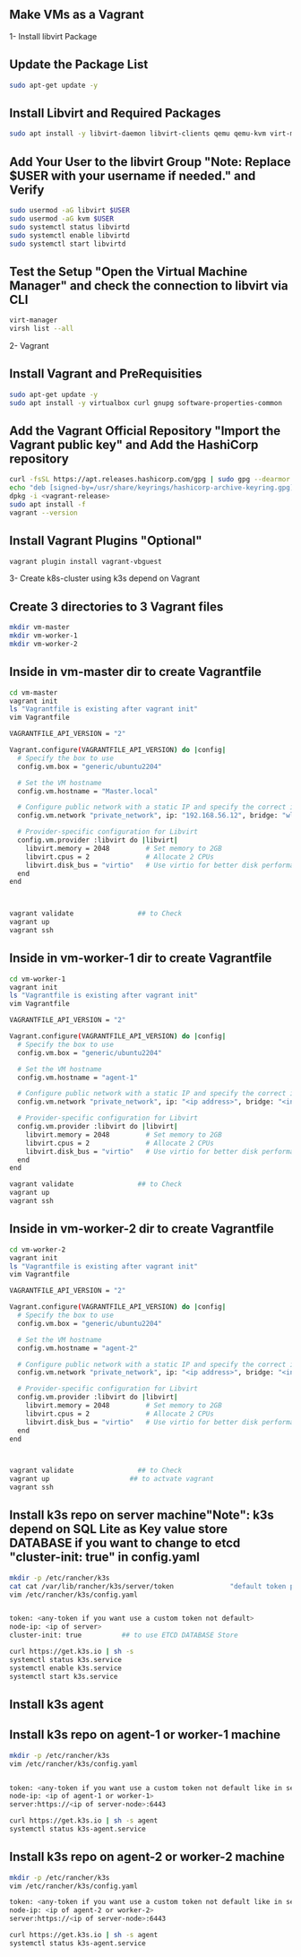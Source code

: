 ## Make VMs as a Vagrant 
1- Install libvirt Package
## Update the Package List
``` bash
sudo apt-get update -y
```
## Install Libvirt and Required Packages
``` bash
sudo apt install -y libvirt-daemon libvirt-clients qemu qemu-kvm virt-manager bridge-utils
```
## Add Your User to the libvirt Group "Note: Replace $USER with your username if needed." and Verify
``` bash
sudo usermod -aG libvirt $USER
sudo usermod -aG kvm $USER
sudo systemctl status libvirtd
sudo systemctl enable libvirtd
sudo systemctl start libvirtd
```
## Test the Setup "Open the Virtual Machine Manager" and check the connection to libvirt via CLI
``` bash
virt-manager
virsh list --all
```

2- Vagrant

## Install Vagrant and PreRequisities 
``` bash
sudo apt-get update -y
sudo apt install -y virtualbox curl gnupg software-properties-common
```
## Add the Vagrant Official Repository "Import the Vagrant public key" and Add the HashiCorp repository
``` bash
curl -fsSL https://apt.releases.hashicorp.com/gpg | sudo gpg --dearmor -o /usr/share/keyrings/hashicorp-archive-keyring.gpg
echo "deb [signed-by=/usr/share/keyrings/hashicorp-archive-keyring.gpg] https://apt.releases.hashicorp.com $(lsb_release -cs) main" | sudo tee /etc/apt/sources.list.d/hashicorp.list
dpkg -i <vagrant-release>
sudo apt install -f 
vagrant --version
```
## Install Vagrant Plugins "Optional"
``` bash
vagrant plugin install vagrant-vbguest
```

3- Create k8s-cluster using k3s depend on Vagrant 
## Create 3 directories to 3 Vagrant files
``` bash
mkdir vm-master
mkdir vm-worker-1
mkdir vm-worker-2
```
## Inside in vm-master dir to create Vagrantfile
``` bash
cd vm-master
vagrant init 
ls "Vagrantfile is existing after vagrant init"
vim Vagrantfile

VAGRANTFILE_API_VERSION = "2"

Vagrant.configure(VAGRANTFILE_API_VERSION) do |config|
  # Specify the box to use
  config.vm.box = "generic/ubuntu2204"

  # Set the VM hostname
  config.vm.hostname = "Master.local"

  # Configure public network with a static IP and specify the correct interface
  config.vm.network "private_network", ip: "192.168.56.12", bridge: "wlo1"

  # Provider-specific configuration for Libvirt
  config.vm.provider :libvirt do |libvirt|
    libvirt.memory = 2048         # Set memory to 2GB
    libvirt.cpus = 2              # Allocate 2 CPUs
    libvirt.disk_bus = "virtio"   # Use virtio for better disk performance
  end
end



vagrant validate                ## to Check 
vagrant up
vagrant ssh
```

## Inside in vm-worker-1 dir to create Vagrantfile
``` bash
cd vm-worker-1
vagrant init 
ls "Vagrantfile is existing after vagrant init"
vim Vagrantfile

VAGRANTFILE_API_VERSION = "2"

Vagrant.configure(VAGRANTFILE_API_VERSION) do |config|
  # Specify the box to use
  config.vm.box = "generic/ubuntu2204"

  # Set the VM hostname
  config.vm.hostname = "agent-1"

  # Configure public network with a static IP and specify the correct interface
  config.vm.network "private_network", ip: "<ip address>", bridge: "<interface connection>"

  # Provider-specific configuration for Libvirt
  config.vm.provider :libvirt do |libvirt|
    libvirt.memory = 2048         # Set memory to 2GB
    libvirt.cpus = 2              # Allocate 2 CPUs
    libvirt.disk_bus = "virtio"   # Use virtio for better disk performance
  end
end

vagrant validate                ## to Check 
vagrant up
vagrant ssh
```
## Inside in vm-worker-2 dir to create Vagrantfile
``` bash
cd vm-worker-2
vagrant init 
ls "Vagrantfile is existing after vagrant init"
vim Vagrantfile

VAGRANTFILE_API_VERSION = "2"

Vagrant.configure(VAGRANTFILE_API_VERSION) do |config|
  # Specify the box to use
  config.vm.box = "generic/ubuntu2204"

  # Set the VM hostname
  config.vm.hostname = "agent-2"

  # Configure public network with a static IP and specify the correct interface
  config.vm.network "private_network", ip: "<ip address>", bridge: "<interface connection>"

  # Provider-specific configuration for Libvirt
  config.vm.provider :libvirt do |libvirt|
    libvirt.memory = 2048         # Set memory to 2GB
    libvirt.cpus = 2              # Allocate 2 CPUs
    libvirt.disk_bus = "virtio"   # Use virtio for better disk performance
  end
end



vagrant validate                ## to Check 
vagrant up                    ## to actvate vagrant
vagrant ssh                  
```
## Install k3s repo on server machine"Note": k3s depend on SQL Lite as Key value store DATABASE if you want to change to etcd "cluster-init: true" in config.yaml
``` bash
mkdir -p /etc/rancher/k3s
cat cat /var/lib/rancher/k3s/server/token              "default token path"
vim /etc/rancher/k3s/config.yaml


token: <any-token if you want use a custom token not default>
node-ip: <ip of server>
cluster-init: true          ## to use ETCD DATABASE Store

curl https://get.k3s.io | sh -s 
systemctl status k3s.service
systemctl enable k3s.service
systemctl start k3s.service
```
## Install k3s agent 

## Install k3s repo on agent-1 or worker-1 machine

``` bash
mkdir -p /etc/rancher/k3s
vim /etc/rancher/k3s/config.yaml


token: <any-token if you want use a custom token not default like in server-node>
node-ip: <ip of agent-1 or worker-1>
server:https://<ip of server-node>:6443

curl https://get.k3s.io | sh -s agent
systemctl status k3s-agent.service
```

## Install k3s repo on agent-2 or worker-2 machine
``` bash
mkdir -p /etc/rancher/k3s
vim /etc/rancher/k3s/config.yaml

token: <any-token if you want use a custom token not default like in server-node>
node-ip: <ip of agent-2 or worker-2>
server:https://<ip of server-node>:6443

curl https://get.k3s.io | sh -s agent
systemctl status k3s-agent.service
```


